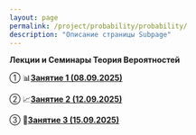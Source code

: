 ```yaml
---
layout: page
permalink: /project/probability/probability/
description: "Описание страницы Subpage"
---
```

**Лекции и Семинары Теория Вероятностей**

① 📊**<a href="https://disk.yandex.ru/d/GztepiWiSsZDTQ">Занятие 1 (08.09.2025)</a>**

② 📈**<a href="https://disk.yandex.ru/d/VoGwTcjon12dWg">Занятие 2 (12.09.2025)</a>**

③ 🎯**<a href="https://disk.yandex.ru/d/HSzUHScWr8P6tg">Занятие 3 (15.09.2025)</a>**



